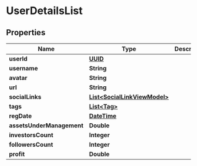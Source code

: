 # UserDetailsList

## Properties
Name | Type | Description | Notes
------------ | ------------- | ------------- | -------------
**userId** | [**UUID**](UUID.md) |  |  [optional]
**username** | **String** |  |  [optional]
**avatar** | **String** |  |  [optional]
**url** | **String** |  |  [optional]
**socialLinks** | [**List&lt;SocialLinkViewModel&gt;**](SocialLinkViewModel.md) |  |  [optional]
**tags** | [**List&lt;Tag&gt;**](Tag.md) |  |  [optional]
**regDate** | [**DateTime**](DateTime.md) |  |  [optional]
**assetsUnderManagement** | **Double** |  |  [optional]
**investorsCount** | **Integer** |  |  [optional]
**followersCount** | **Integer** |  |  [optional]
**profit** | **Double** |  |  [optional]
